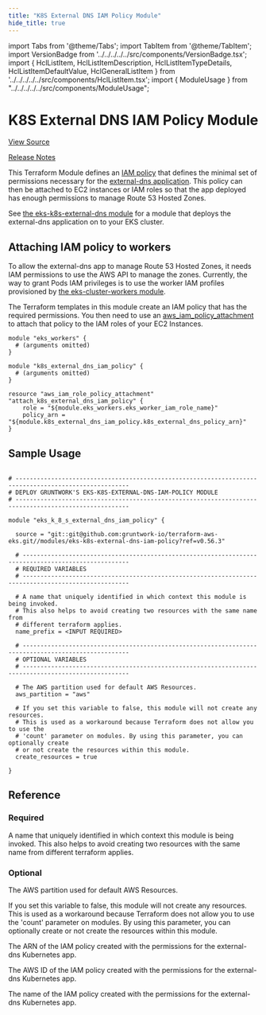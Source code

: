 ```yaml
---
title: "K8S External DNS IAM Policy Module"
hide_title: true
---
```


import Tabs from '@theme/Tabs';
import TabItem from '@theme/TabItem';
import VersionBadge from '../../../../../src/components/VersionBadge.tsx';
import { HclListItem, HclListItemDescription, HclListItemTypeDetails, HclListItemDefaultValue, HclGeneralListItem } from '../../../../../src/components/HclListItem.tsx';
import { ModuleUsage } from "../../../../../src/components/ModuleUsage";

<VersionBadge repoTitle="Amazon EKS" version="0.56.3" lastModifiedVersion="0.53.0"/>

# K8S External DNS IAM Policy Module

<a href="https://github.com/gruntwork-io/terraform-aws-eks/tree/master/modules/eks-k8s-external-dns-iam-policy" className="link-button" title="View the source code for this module in GitHub.">View Source</a>

<a href="https://github.com/gruntwork-io/terraform-aws-eks/releases/tag/v0.53.0" className="link-button" title="Release notes for only versions which impacted this module.">Release Notes</a>

This Terraform Module defines an [IAM
policy](http://docs.aws.amazon.com/AmazonCloudWatch/latest/DeveloperGuide/QuickStartEC2Instance.html#d0e22325) that
defines the minimal set of permissions necessary for the [external-dns
application](https://github.com/kubernetes-incubator/external-dns). This policy can then be attached to EC2
instances or IAM roles so that the app deployed has enough permissions to manage Route 53 Hosted Zones.

See [the eks-k8s-external-dns module](https://github.com/gruntwork-io/terraform-aws-eks/tree/master/modules/eks-k8s-external-dns) for a module that deploys the external-dns
application on to your EKS cluster.

## Attaching IAM policy to workers

To allow the external-dns app to manage Route 53 Hosted Zones, it needs IAM permissions to use the AWS API to manage the
zones. Currently, the way to grant Pods IAM privileges is to use the worker IAM profiles provisioned by [the
eks-cluster-workers module](https://github.com/gruntwork-io/terraform-aws-eks/tree/master/modules/eks-cluster-workers/README.md#how-do-you-add-additional-iam-policies).

The Terraform templates in this module create an IAM policy that has the required permissions. You then need to use an
[aws_iam_policy_attachment](https://www.terraform.io/docs/providers/aws/r/iam_policy_attachment.html) to attach that
policy to the IAM roles of your EC2 Instances.

```hcl
module "eks_workers" {
  # (arguments omitted)
}

module "k8s_external_dns_iam_policy" {
  # (arguments omitted)
}

resource "aws_iam_role_policy_attachment" "attach_k8s_external_dns_iam_policy" {
    role = "${module.eks_workers.eks_worker_iam_role_name}"
    policy_arn = "${module.k8s_external_dns_iam_policy.k8s_external_dns_policy_arn}"
}
```

## Sample Usage

<ModuleUsage>

```hcl title="main.tf"

# ------------------------------------------------------------------------------------------------------
# DEPLOY GRUNTWORK'S EKS-K8S-EXTERNAL-DNS-IAM-POLICY MODULE
# ------------------------------------------------------------------------------------------------------

module "eks_k_8_s_external_dns_iam_policy" {

  source = "git::git@github.com:gruntwork-io/terraform-aws-eks.git//modules/eks-k8s-external-dns-iam-policy?ref=v0.56.3"

  # ----------------------------------------------------------------------------------------------------
  # REQUIRED VARIABLES
  # ----------------------------------------------------------------------------------------------------

  # A name that uniquely identified in which context this module is being invoked.
  # This also helps to avoid creating two resources with the same name from
  # different terraform applies.
  name_prefix = <INPUT REQUIRED>

  # ----------------------------------------------------------------------------------------------------
  # OPTIONAL VARIABLES
  # ----------------------------------------------------------------------------------------------------

  # The AWS partition used for default AWS Resources.
  aws_partition = "aws"

  # If you set this variable to false, this module will not create any resources.
  # This is used as a workaround because Terraform does not allow you to use the
  # 'count' parameter on modules. By using this parameter, you can optionally create
  # or not create the resources within this module.
  create_resources = true

}

```

</ModuleUsage>




## Reference

<Tabs>
<TabItem value="inputs" label="Inputs" default>

### Required

<HclListItem name="name_prefix" requirement="required" type="string">
<HclListItemDescription>

A name that uniquely identified in which context this module is being invoked. This also helps to avoid creating two resources with the same name from different terraform applies.

</HclListItemDescription>
</HclListItem>

### Optional

<HclListItem name="aws_partition" requirement="optional" type="string">
<HclListItemDescription>

The AWS partition used for default AWS Resources.

</HclListItemDescription>
<HclListItemDefaultValue defaultValue="&quot;aws&quot;"/>
</HclListItem>

<HclListItem name="create_resources" requirement="optional" type="bool">
<HclListItemDescription>

If you set this variable to false, this module will not create any resources. This is used as a workaround because Terraform does not allow you to use the 'count' parameter on modules. By using this parameter, you can optionally create or not create the resources within this module.

</HclListItemDescription>
<HclListItemDefaultValue defaultValue="true"/>
</HclListItem>

</TabItem>
<TabItem value="outputs" label="Outputs">

<HclListItem name="k8s_external_dns_policy_arn">
<HclListItemDescription>

The ARN of the IAM policy created with the permissions for the external-dns Kubernetes app.

</HclListItemDescription>
</HclListItem>

<HclListItem name="k8s_external_dns_policy_id">
<HclListItemDescription>

The AWS ID of the IAM policy created with the permissions for the external-dns Kubernetes app.

</HclListItemDescription>
</HclListItem>

<HclListItem name="k8s_external_dns_policy_name">
<HclListItemDescription>

The name of the IAM policy created with the permissions for the external-dns Kubernetes app.

</HclListItemDescription>
</HclListItem>

</TabItem>
</Tabs>


<!-- ##DOCS-SOURCER-START
{
  "originalSources": [
    "https://github.com/gruntwork-io/terraform-aws-eks/tree/master/modules/eks-k8s-external-dns-iam-policy/readme.md",
    "https://github.com/gruntwork-io/terraform-aws-eks/tree/master/modules/eks-k8s-external-dns-iam-policy/variables.tf",
    "https://github.com/gruntwork-io/terraform-aws-eks/tree/master/modules/eks-k8s-external-dns-iam-policy/outputs.tf"
  ],
  "sourcePlugin": "module-catalog-api",
  "hash": "416271972685b0ae43842ef14e114836"
}
##DOCS-SOURCER-END -->
